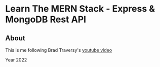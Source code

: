 # Learn The MERN Stack - Express & MongoDB Rest API

## About

This is me following Brad Traversy's [youtube video](https://youtu.be/-0exw-9YJBo)

Year 2022
